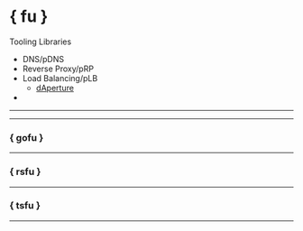 # { fu }
Tooling Libraries
- DNS/pDNS
- Reverse Proxy/pRP
- Load Balancing/pLB
  - [dAperture](https://blog.twitter.com/engineering/en_us/topics/infrastructure/2019/daperture-load-balancer)
- 
---
---
### { gofu }
---
### { rsfu }
---
### { tsfu }
---
